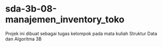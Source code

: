# sda-3b-08-manajemen_inventory_toko
Projek ini dibuat sebagai tugas kelompok pada mata kuliah Struktur Data dan Algoritma 3B
